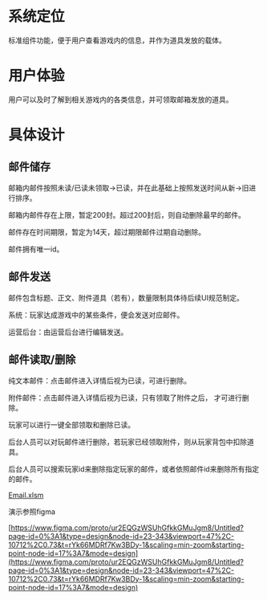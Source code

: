 # 系统定位
标准组件功能，便于用户查看游戏内的信息，并作为道具发放的载体。

# 用户体验
用户可以及时了解到相关游戏内的各类信息，并可领取邮箱发放的道具。

# 具体设计
## 邮件储存
邮箱内邮件按照未读/已读未领取→已读，并在此基础上按照发送时间从新→旧进行排序。

邮箱内邮件存在上限，暂定200封。超过200封后，则自动删除最早的邮件。

邮件存在时间期限，暂定为14天，超过期限邮件过期自动删除。

邮件拥有唯一id。

## 邮件发送
邮件包含标题、正文、附件道具（若有），数量限制具体待后续UI规范制定。

系统：玩家达成游戏中的某些条件，便会发送对应邮件。

运营后台：由运营后台进行编辑发送。

## 邮件读取/删除
纯文本邮件：点击邮件进入详情后视为已读，可进行删除。

附件邮件：点击邮件进入详情后视为已读，只有领取了附件之后， 才可进行删除。

玩家可以进行一键全部领取和删除已读。



后台人员可以对玩邮件进行删除，若玩家已经领取附件，则从玩家背包中扣除道具。

后台人员可以搜索玩家id来删除指定玩家的邮件，或者依照邮件id来删除所有指定的邮件。



[Email.xlsm](https://snh48group.yuque.com/attachments/yuque/0/2024/xlsm/43554293/1713944693650-a31c005c-490f-4b79-b705-f7fdd43f6e28.xlsm)



演示参照figma

[https://www.figma.com/proto/ur2EQGzWSUhGfkkGMuJgm8/Untitled?page-id=0%3A1&type=design&node-id=23-343&viewport=47%2C-10712%2C0.73&t=rYk66MDRf7Kw3BDy-1&scaling=min-zoom&starting-point-node-id=17%3A7&mode=design](https://www.figma.com/proto/ur2EQGzWSUhGfkkGMuJgm8/Untitled?page-id=0%3A1&type=design&node-id=23-343&viewport=47%2C-10712%2C0.73&t=rYk66MDRf7Kw3BDy-1&scaling=min-zoom&starting-point-node-id=17%3A7&mode=design)



